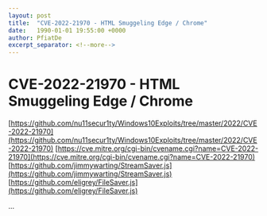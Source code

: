 ```yaml
---
layout: post
title:  "CVE-2022-21970 - HTML Smuggeling Edge / Chrome"
date:   1990-01-01 19:55:00 +0000
author: PfiatDe
excerpt_separator: <!--more-->
---
```


# CVE-2022-21970 - HTML Smuggeling Edge / Chrome
[https://github.com/nu11secur1ty/Windows10Exploits/tree/master/2022/CVE-2022-21970](https://github.com/nu11secur1ty/Windows10Exploits/tree/master/2022/CVE-2022-21970)
[https://cve.mitre.org/cgi-bin/cvename.cgi?name=CVE-2022-21970](https://cve.mitre.org/cgi-bin/cvename.cgi?name=CVE-2022-21970)
[https://github.com/jimmywarting/StreamSaver.js](https://github.com/jimmywarting/StreamSaver.js)
[https://github.com/eligrey/FileSaver.js](https://github.com/eligrey/FileSaver.js)

...
<!--more-->

